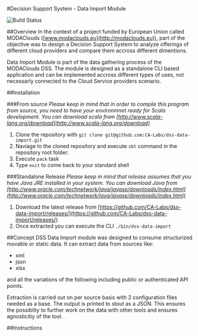 #Decision Support System - Data Import Module

![Build Status](https://travis-ci.org/CA-Labs/dss-data-import.svg)

##Overview
In the context of a project funded by European Union called MODAClouds ([www.modaclouds.eu](http://modaclouds.eu)), part of the objective was to design a Decision Support System to analyze offerings of different cloud providers and compare them accross different dimentions.

Data Import Module is part of the data gathering process of the MODAClouds DSS. The module is designed as a standalone CLI based application and can be implemented accross different types of uses, not necessarly connected to the Cloud Service providers scenario. 

##Installation

###From source
*Please keep in mind that in order to compile this program from source, you need to have your environmnet ready for Scala development. You can download scala from [http://www.scala-lang.org/download](http://www.scala-lang.org/download)*

1. Clone the repository with `git clone git@github.com:CA-Labs/dss-data-import.git`
1. Naviage to the cloned repository and execute `sbt` command in the repository root folder.
1. Execute `pack` task
1. Type `exit` to come back to your standard shell

###Standalone Release
*Please keep in mind that release assumes that you have Java JRE installed in your system. You can download Java from [http://www.oracle.com/technetwork/java/javase/downloads/index.html](http://www.oracle.com/technetwork/java/javase/downloads/index.html)*

1. Download the latest release from [https://github.com/CA-Labs/dss-data-import/releases/](https://github.com/CA-Labs/dss-data-import/releases/)
1. Once extracted you can execute the CLI `./bin/dss-data-import`

##Concept
DSS Data Import module was designed to consume structurized movable or static data. It can extract data from sources like: 

* xml
* json
* xlsx

and all the variations of the following including public or authenticated API points. 

Extraction is carried out on per source basis with 2 configuration files needed as a base. The output is printed to stout as a JSON. This ensures the possiblity to further work on the data with other tools and ensures agnosticitiy of the tool. 

##Instructions
